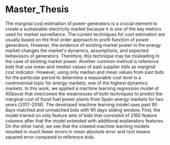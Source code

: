# Master_Thesis
The marginal cost estimation of power generators is a crucial element to create a sustainable
electricity market because it is one of the key metrics used for market surveillance.
The current techniques for cost estimation are usually based on the first-order approach
to profit function of power generators. However, the evidence of existing market power in
the energy market changes the market's dynamics, assumptions, and expected behaviours
of generators. Therefore, this technique may be misleading in the case of existing market
power. Another common method is reference bids that use mean and median values of
past supplier bids as marginal cost indicator. However, using only median and mean
values from past bids for the particular period to determine a reasonable cost level is a
controversial topic for energy markets, one of the highest dynamics markets.
In this work, we applied a machine learning regression model of XGboost that overcomes
the weaknesses of both techniques to predict the marginal cost of fossil fuel power plants
from Spain energy markets for two years (2017-2018). The developed machine learning
model uses past 90 days matched and unmatched bids with 90 days sliding window.
First, the model trained on only feature sets of bids that consisted of 2160 feature columns
after that the model extended with additional explanatory features. On the other hand,
we see that the created machine learning models resulted in much fewer errors in mean
absolute error and root means squared error compared to reference bids.
